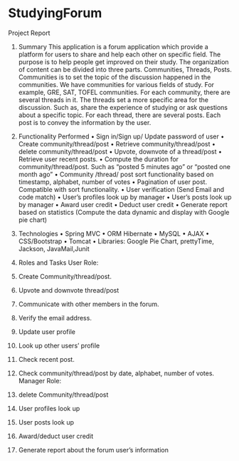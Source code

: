 # StudyingForum
Project Report

1.	Summary
This application is a forum application which provide a platform for users to share and help each other on specific field. The purpose is to help people get improved on their study. The organization of content can be divided into three parts. Communities, Threads, Posts. Communities is to set the topic of the discussion happened in the communities. We have communities for various fields of study. For example, GRE, SAT, TOFEL communities.  For each community, there are several threads in it. The threads set a more specific area for the discussion. Such as, share the experience of studying or ask questions about a specific topic. For each thread, there are several posts. Each post is to convey the information by the user.
2.	Functionality Performed
•	Sign in/Sign up/ Update password of user
•	Create community/thread/post
•	Retrieve community/thread/post
•	delete community/thread/post
•	Upvote, downvote of a thread/post
•	Retrieve user recent posts.
•	Compute the duration for community/thread/post. Such as “posted 5 minutes ago” or “posted one month ago”
•	Community /thread/ post sort functionality based on timestamp, alphabet, number of votes 
•	Pagination of user post. Compatible with sort functionality.
•	User verification (Send Email and code match)
•	User’s profiles look up by manager
•	User’s posts look up by manager
•	Award user credit
•	Deduct user credit
•	Generate report based on statistics (Compute the data dynamic and display with Google pie chart)
3.	Technologies
•	Spring MVC
•	ORM Hibernate
•	MySQL
•	AJAX
•	CSS/Bootstrap
•	Tomcat
•	Libraries: Google Pie Chart, prettyTime, Jackson, JavaMail,Junit




4.	Roles and Tasks
User Role: 
1.	Create Community/thread/post.
2.	Upvote and downvote thread/post
3.	Communicate with other members in the forum.
4.	Verify the email address.
5.	Update user profile
6.	Look up other users’ profile
7.	Check recent post.
8.	Check community/thread/post by date, alphabet, number of votes.
Manager Role:
1.	delete Community/thread/post
2.	User profiles look up
3.	User posts look up
4.	Award/deduct user credit
5.	Generate report about the forum user’s information

